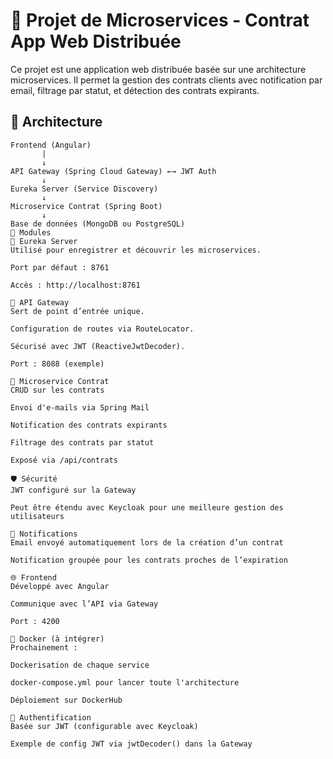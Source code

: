 # 💼 Projet de Microservices - Contrat App Web Distribuée

Ce projet est une application web distribuée basée sur une architecture microservices. Il permet la gestion des contrats clients avec notification par email, filtrage par statut, et détection des contrats expirants.

## 🧱 Architecture

```plaintext
Frontend (Angular)
       |
       ↓
API Gateway (Spring Cloud Gateway) ←→ JWT Auth
       ↓
Eureka Server (Service Discovery)
       ↓
Microservice Contrat (Spring Boot)
       ↓
Base de données (MongoDB ou PostgreSQL)
🧩 Modules
📡 Eureka Server
Utilisé pour enregistrer et découvrir les microservices.

Port par défaut : 8761

Accès : http://localhost:8761

🚪 API Gateway
Sert de point d’entrée unique.

Configuration de routes via RouteLocator.

Sécurisé avec JWT (ReactiveJwtDecoder).

Port : 8088 (exemple)

📃 Microservice Contrat
CRUD sur les contrats

Envoi d'e-mails via Spring Mail

Notification des contrats expirants

Filtrage des contrats par statut

Exposé via /api/contrats

🛡️ Sécurité
JWT configuré sur la Gateway

Peut être étendu avec Keycloak pour une meilleure gestion des utilisateurs

💌 Notifications
Email envoyé automatiquement lors de la création d’un contrat

Notification groupée pour les contrats proches de l’expiration

🌐 Frontend
Développé avec Angular

Communique avec l’API via Gateway

Port : 4200

🐳 Docker (à intégrer)
Prochainement :

Dockerisation de chaque service

docker-compose.yml pour lancer toute l'architecture

Déploiement sur DockerHub

🔐 Authentification
Basée sur JWT (configurable avec Keycloak)

Exemple de config JWT via jwtDecoder() dans la Gateway
